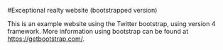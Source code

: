 #Exceptional realty website  (bootstrapped version)

This is an example website using the Twitter bootstrap, using version 4 framework. 
More information using bootstrap can be found at https://getbootstrap.com/. 

